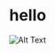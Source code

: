 # hello
![Alt
Text](https://www.google.com/url?sa=i&url=http%3A%2F%2Fm.crcz.com%2Ftouxiang%2Fqinglv%2F2020%2F7636.html&psig=AOvVaw0EvEeBuO4sFaRfwRGSA61H&ust=1648124409492000&source=images&cd=vfe&ved=0CAsQjRxqFwoTCOC7kYKc3PYCFQAAAAAdAAAAABAD)

